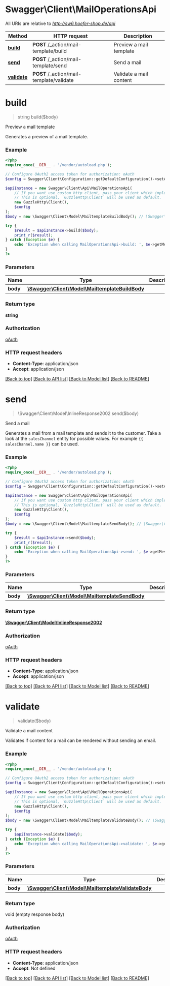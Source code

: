# Swagger\Client\MailOperationsApi

All URIs are relative to *http://sw6.hoefer-shop.de/api*

Method | HTTP request | Description
------------- | ------------- | -------------
[**build**](MailOperationsApi.md#build) | **POST** /_action/mail-template/build | Preview a mail template
[**send**](MailOperationsApi.md#send) | **POST** /_action/mail-template/send | Send a mail
[**validate**](MailOperationsApi.md#validate) | **POST** /_action/mail-template/validate | Validate a mail content

# **build**
> string build($body)

Preview a mail template

Generates a preview of a mail template.

### Example
```php
<?php
require_once(__DIR__ . '/vendor/autoload.php');

// Configure OAuth2 access token for authorization: oAuth
$config = Swagger\Client\Configuration::getDefaultConfiguration()->setAccessToken('YOUR_ACCESS_TOKEN');

$apiInstance = new Swagger\Client\Api\MailOperationsApi(
    // If you want use custom http client, pass your client which implements `GuzzleHttp\ClientInterface`.
    // This is optional, `GuzzleHttp\Client` will be used as default.
    new GuzzleHttp\Client(),
    $config
);
$body = new \Swagger\Client\Model\MailtemplateBuildBody(); // \Swagger\Client\Model\MailtemplateBuildBody | 

try {
    $result = $apiInstance->build($body);
    print_r($result);
} catch (Exception $e) {
    echo 'Exception when calling MailOperationsApi->build: ', $e->getMessage(), PHP_EOL;
}
?>
```

### Parameters

Name | Type | Description  | Notes
------------- | ------------- | ------------- | -------------
 **body** | [**\Swagger\Client\Model\MailtemplateBuildBody**](../Model/MailtemplateBuildBody.md)|  |

### Return type

**string**

### Authorization

[oAuth](../../README.md#oAuth)

### HTTP request headers

 - **Content-Type**: application/json
 - **Accept**: application/json

[[Back to top]](#) [[Back to API list]](../../README.md#documentation-for-api-endpoints) [[Back to Model list]](../../README.md#documentation-for-models) [[Back to README]](../../README.md)

# **send**
> \Swagger\Client\Model\InlineResponse2002 send($body)

Send a mail

Generates a mail from a mail template and sends it to the customer.  Take a look at the `salesChannel` entity for possible values. For example `{{ salesChannel.name }}` can be used.

### Example
```php
<?php
require_once(__DIR__ . '/vendor/autoload.php');

// Configure OAuth2 access token for authorization: oAuth
$config = Swagger\Client\Configuration::getDefaultConfiguration()->setAccessToken('YOUR_ACCESS_TOKEN');

$apiInstance = new Swagger\Client\Api\MailOperationsApi(
    // If you want use custom http client, pass your client which implements `GuzzleHttp\ClientInterface`.
    // This is optional, `GuzzleHttp\Client` will be used as default.
    new GuzzleHttp\Client(),
    $config
);
$body = new \Swagger\Client\Model\MailtemplateSendBody(); // \Swagger\Client\Model\MailtemplateSendBody | 

try {
    $result = $apiInstance->send($body);
    print_r($result);
} catch (Exception $e) {
    echo 'Exception when calling MailOperationsApi->send: ', $e->getMessage(), PHP_EOL;
}
?>
```

### Parameters

Name | Type | Description  | Notes
------------- | ------------- | ------------- | -------------
 **body** | [**\Swagger\Client\Model\MailtemplateSendBody**](../Model/MailtemplateSendBody.md)|  |

### Return type

[**\Swagger\Client\Model\InlineResponse2002**](../Model/InlineResponse2002.md)

### Authorization

[oAuth](../../README.md#oAuth)

### HTTP request headers

 - **Content-Type**: application/json
 - **Accept**: application/json

[[Back to top]](#) [[Back to API list]](../../README.md#documentation-for-api-endpoints) [[Back to Model list]](../../README.md#documentation-for-models) [[Back to README]](../../README.md)

# **validate**
> validate($body)

Validate a mail content

Validates if content for a mail can be rendered without sending an email.

### Example
```php
<?php
require_once(__DIR__ . '/vendor/autoload.php');

// Configure OAuth2 access token for authorization: oAuth
$config = Swagger\Client\Configuration::getDefaultConfiguration()->setAccessToken('YOUR_ACCESS_TOKEN');

$apiInstance = new Swagger\Client\Api\MailOperationsApi(
    // If you want use custom http client, pass your client which implements `GuzzleHttp\ClientInterface`.
    // This is optional, `GuzzleHttp\Client` will be used as default.
    new GuzzleHttp\Client(),
    $config
);
$body = new \Swagger\Client\Model\MailtemplateValidateBody(); // \Swagger\Client\Model\MailtemplateValidateBody | 

try {
    $apiInstance->validate($body);
} catch (Exception $e) {
    echo 'Exception when calling MailOperationsApi->validate: ', $e->getMessage(), PHP_EOL;
}
?>
```

### Parameters

Name | Type | Description  | Notes
------------- | ------------- | ------------- | -------------
 **body** | [**\Swagger\Client\Model\MailtemplateValidateBody**](../Model/MailtemplateValidateBody.md)|  |

### Return type

void (empty response body)

### Authorization

[oAuth](../../README.md#oAuth)

### HTTP request headers

 - **Content-Type**: application/json
 - **Accept**: Not defined

[[Back to top]](#) [[Back to API list]](../../README.md#documentation-for-api-endpoints) [[Back to Model list]](../../README.md#documentation-for-models) [[Back to README]](../../README.md)

